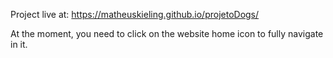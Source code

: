 Project live at: https://matheuskieling.github.io/projetoDogs/

At the moment, you need to click on the website home icon to fully navigate in it.